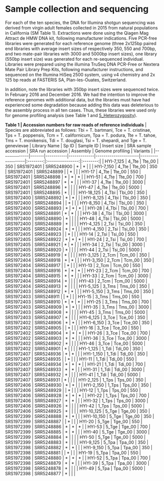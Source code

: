 # Sample collection and sequencing

For each of the ten species, the DNA for Illumina shotgun sequencing was derived from virgin adult females collected in 2015 from natural populations in California (SM Table 1). Extractions were done using the Qiagen Mag Attract de HMW DNA kit, following manufacturer indications. Five PCR-free libraries were generated for each reference genome (three 2x125bp paired end libraries with average insert sizes of respectively 350, 550 and 700bp, and two mate-pair libraries with 3000 and 5000bp insert sizes), one library (550bp insert size) was generated for each re-sequenced individual. Libraries were prepared using the illumina TruSeq DNA PCR-Free or Nextera Mate Pair Library Prep Kits, following manufacturer instructions, and sequenced on the Illumina HiSeq 2500 system, using v4 chemistry and 2x 125 bp reads at FASTERIS SA, Plan-les-Ouates, Switzerland.

In addition, note the libraries with 350bp insert sizes were sequenced twice. In February 2016 and December 2016. We had the intention to improve the reference genomes with additional data, but the libraries must have had experienced some degradation because adding this data was deleterious to the assembly process in all ten cases. Thus, these libraries were used only for genome profiling analysis (see Table 1 and [5_Heterozygosity](5_Heterozygosity)).



**Table 1 | Accession numbers for raw reads of reference individuals** | Species are abbreviated as follows: Tbi = T. bartmani, Tce = T. cristinae, Tps = T. poppensis, Tcm = T. californicum, Tpa = T. podura, Tte = T. tahoe, Tms = T. monikensis, Tdi = T. douglasi, Tsi = T. shepardi, and Tge = T. genevievae 
| Library Name | Sp ID | Sample ID | Insert size | SRA sample accession | SRA run accession | Assembly | Genome profiling | Variants |
|--------------|-------|-----------|-------------|----------------------|-------------------|:--------:|:----------------:|:--------:|
| HYI-7_125    | 4_Tte | Tte_00    | 350         | SRS1972401           | SRR5248900        |     *    |         *        |          |
| HYI-7_150    | 4_Tte | Tte_00    | 350         | SRS1972401           | SRR5248899        |          |         *        |          |
| HYI-17       | 4_Tte | Tte_00    | 550         | SRS1972401           | SRR5248898        |     *    |         *        |     *    |
| HYI-51       | 4_Tte | Tte_00    | 700         | SRS1972401           | SRR5248897        |     *    |         *        |          |
| HYI-37       | 4_Tte | Tte_00    | 3000        | SRS1972401           | SRR5248896        |     *    |                  |          |
| HYI-47       | 4_Tte | Tte_00    | 5000        | SRS1972401           | SRR5248895        |     *    |                  |          |
| HYI-18_125   | 4_Tbi | Tbi_00    | 350         | SRS1972400           | SRR5248892        |     *    |         *        |          |
| HYI-8_125    | 4_Tbi | Tbi_00    | 350         | SRS1972400           | SRR5248894        |          |         *        |          |
| HYI-8_150    | 4_Tbi | Tbi_00    | 350         | SRS1972400           | SRR5248893        |     *    |         *        |     *    |
| HYI-28       | 4_Tbi | Tbi_00    | 700         | SRS1972400           | SRR5248891        |     *    |         *        |          |
| HYI-38       | 4_Tbi | Tbi_00    | 3000        | SRS1972400           | SRR5248890        |     *    |                  |          |
| HYI-48       | 4_Tbi | Tbi_00    | 5000        | SRS1972400           | SRR5248889        |     *    |                  |          |
| HYI-4_125    | 2_Tsi | Tsi_00    | 350         | SRS1972405           | SRR5248924        |     *    |         *        |          |
| HYI-4_150    | 2_Tsi | Tsi_00    | 350         | SRS1972405           | SRR5248923        |          |         *        |          |
| HYI-14       | 2_Tsi | Tsi_00    | 550         | SRS1972405           | SRR5248922        |     *    |         *        |     *    |
| HYI-24       | 2_Tsi | Tsi_00    | 700         | SRS1972405           | SRR5248921        |     *    |         *        |          |
| HYI-34       | 2_Tsi | Tsi_00    | 3000        | SRS1972405           | SRR5248920        |     *    |                  |          |
| HYI-44       | 2_Tsi | Tsi_00    | 5000        | SRS1972405           | SRR5248919        |     *    |                  |          |
| HYI-3_125    | 2_Tcm | Tcm_00    | 350         | SRS1972404           | SRR5248918        |     *    |         *        |          |
| HYI-3_150    | 2_Tcm | Tcm_00    | 350         | SRS1972404           | SRR5248917        |          |         *        |          |
| HYI-13       | 2_Tcm | Tcm_00    | 550         | SRS1972404           | SRR5248916        |     *    |         *        |     *    |
| HYI-23       | 2_Tcm | Tcm_00    | 700         | SRS1972404           | SRR5248915        |     *    |         *        |          |
| HYI-33       | 2_Tcm | Tcm_00    | 3000        | SRS1972404           | SRR5248914        |     *    |                  |          |
| HYI-43       | 2_Tcm | Tcm_00    | 5000        | SRS1972404           | SRR5248913        |     *    |                  |          |
| HYI-5_125    | 3_Tms | Tms_00    | 350         | SRS1972403           | SRR5248912        |     *    |         *        |          |
| HYI-5_150    | 3_Tms | Tms_00    | 350         | SRS1972403           | SRR5248911        |          |         *        |          |
| HYI-15       | 3_Tms | Tms_00    | 550         | SRS1972403           | SRR5248910        |     *    |         *        |     *    |
| HYI-25       | 3_Tms | Tms_00    | 700         | SRS1972403           | SRR5248909        |     *    |         *        |          |
| HYI-35       | 3_Tms | Tms_00    | 3000        | SRS1972403           | SRR5248908        |     *    |                  |          |
| HYI-45       | 3_Tms | Tms_00    | 5000        | SRS1972403           | SRR5248907        |     *    |                  |          |
| HYI-6_125    | 3_Tce | Tce_00    | 350         | SRS1972402           | SRR5248906        |     *    |         *        |          |
| HYI-6_150    | 3_Tce | Tce_00    | 350         | SRS1972402           | SRR5248905        |          |         *        |          |
| HYI-16       | 3_Tce | Tce_00    | 550         | SRS1972402           | SRR5248904        |     *    |         *        |     *    |
| HYI-26       | 3_Tce | Tce_00    | 700         | SRS1972402           | SRR5248903        |     *    |         *        |          |
| HYI-36       | 3_Tce | Tce_00    | 3000        | SRS1972402           | SRR5248902        |     *    |                  |          |
| HYI-46       | 3_Tce | Tce_00    | 5000        | SRS1972402           | SRR5248901        |     *    |                  |          |
| HYI-1_125    | 1_Tdi | Tdi_00    | 350         | SRS1972407           | SRR5248936        |     *    |         *        |          |
| HYI-1_150    | 1_Tdi | Tdi_00    | 350         | SRS1972407           | SRR5248935        |          |         *        |          |
| HYI-11       | 1_Tdi | Tdi_00    | 550         | SRS1972407           | SRR5248934        |     *    |         *        |     *    |
| HYI-21       | 1_Tdi | Tdi_00    | 700         | SRS1972407           | SRR5248933        |     *    |         *        |          |
| HYI-31       | 1_Tdi | Tdi_00    | 3000        | SRS1972407           | SRR5248932        |     *    |                  |          |
| HYI-41       | 1_Tdi | Tdi_00    | 5000        | SRS1972407           | SRR5248931        |     *    |                  |          |
| HYI-2_125    | 1_Tps | Tps_00    | 350         | SRS1972406           | SRR5248930        |     *    |         *        |          |
| HYI-2_150    | 1_Tps | Tps_00    | 350         | SRS1972406           | SRR5248929        |          |         *        |          |
| HYI-12       | 1_Tps | Tps_00    | 550         | SRS1972406           | SRR5248928        |     *    |         *        |     *    |
| HYI-22       | 1_Tps | Tps_00    | 700         | SRS1972406           | SRR5248927        |     *    |         *        |          |
| HYI-32       | 1_Tps | Tps_00    | 3000        | SRS1972406           | SRR5248926        |     *    |                  |          |
| HYI-42       | 1_Tps | Tps_00    | 5000        | SRS1972406           | SRR5248925        |     *    |                  |          |
| HYI-10_125   | 5_Tge | Tge_00    | 350         | SRS1972399           | SRR5248888        |     *    |         *        |          |
| HYI-10_150   | 5_Tge | Tge_00    | 350         | SRS1972399           | SRR5248887        |          |         *        |          |
| HYI-20       | 5_Tge | Tge_00    | 550         | SRS1972399           | SRR5248886        |     *    |         *        |     *    |
| HYI-53       | 5_Tge | Tge_00    | 700         | SRS1972399           | SRR5248885        |     *    |         *        |          |
| HYI-40       | 5_Tge | Tge_00    | 3000        | SRS1972399           | SRR5248884        |     *    |                  |          |
| HYI-50       | 5_Tge | Tge_00    | 5000        | SRS1972399           | SRR5248883        |     *    |                  |          |
| HYI-9_125    | 5_Tpa | Tpa_00    | 350         | SRS1972398           | SRR5248882        |     *    |         *        |          |
| HYI-9_150    | 5_Tpa | Tpa_00    | 350         | SRS1972398           | SRR5248881        |          |         *        |          |
| HYI-19       | 5_Tpa | Tpa_00    | 550         | SRS1972398           | SRR5248880        |     *    |         *        |     *    |
| HYI-52       | 5_Tpa | Tpa_00    | 700         | SRS1972398           | SRR5248879        |     *    |         *        |          |
| HYI-39       | 5_Tpa | Tpa_00    | 3000        | SRS1972398           | SRR5248878        |     *    |                  |          |
| HYI-49       | 5_Tpa | Tpa_00    | 5000        | SRS1972398           | SRR5248877        |     *    |                  |          |
